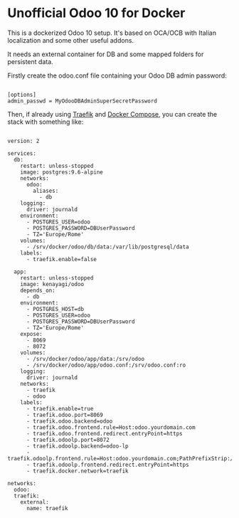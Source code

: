 # Unofficial Odoo 10 for Docker

This is a dockerized Odoo 10 setup.
It's based on OCA/OCB with Italian localization and some other useful addons.

It needs an external container for DB and some mapped folders for persistent data.

Firstly create the odoo.conf file containing your Odoo DB admin password:

```

[options]
admin_passwd = MyOdooDBAdminSuperSecretPassword

```


Then, if already using [Traefik](https://traefik.io/) and [Docker Compose](https://docs.docker.com/compose/), you can create the stack with something like:


```

version: 2

services:
  db:
    restart: unless-stopped
    image: postgres:9.6-alpine
    networks:
      odoo:
        aliases:
          - db
    logging:
      driver: journald
    environment:
      - POSTGRES_USER=odoo
      - POSTGRES_PASSWORD=DBUserPassword
      - TZ='Europe/Rome'
    volumes:
      - /srv/docker/odoo/db/data:/var/lib/postgresql/data
    labels:
      - traefik.enable=false

  app:
    restart: unless-stopped
    image: kenayagi/odoo
    depends_on:
      - db
    environment:
      - POSTGRES_HOST=db
      - POSTGRES_USER=odoo
      - POSTGRES_PASSWORD=DBUserPassword
      - TZ='Europe/Rome'
    expose:
      - 8069
      - 8072
    volumes:
      - /srv/docker/odoo/app/data:/srv/odoo
      - /srv/docker/odoo/app/odoo.conf:/srv/odoo.conf:ro
    logging:
      driver: journald
    networks:
      - traefik
      - odoo
    labels:
      - traefik.enable=true
      - traefik.odoo.port=8069
      - traefik.odoo.backend=odoo
      - traefik.odoo.frontend.rule=Host:odoo.yourdomain.com
      - traefik.odoo.frontend.redirect.entryPoint=https
      - traefik.odoolp.port=8072
      - traefik.odoolp.backend=odoo-lp
      - traefik.odoolp.frontend.rule=Host:odoo.yourdomain.com;PathPrefixStrip:/longpolling
      - traefik.odoolp.frontend.redirect.entryPoint=https
      - traefik.docker.network=traefik
      
networks:
  odoo:
  traefik:
    external:
      name: traefik

```

